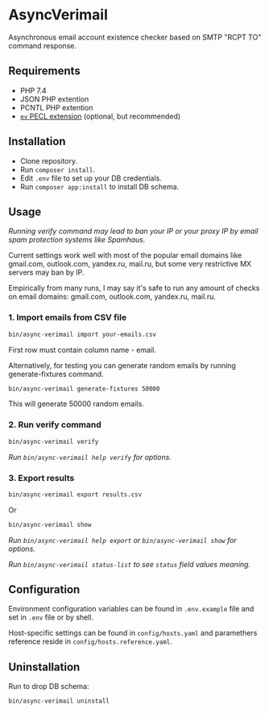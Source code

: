 # AsyncVerimail

Asynchronous email account existence checker based on SMTP "RCPT TO" command response.

## Requirements

- PHP 7.4
- JSON PHP extention
- PCNTL PHP extention
- [`ev` PECL extension](https://pecl.php.net/package/ev) (optional, but recommended)


## Installation

- Clone repository.
- Run `composer install`.
- Edit `.env` file to set up your DB credentials.
- Run `composer app:install` to install DB schema. 

## Usage

*Running verify command may lead to ban your IP or your proxy IP by email spam protection systems like Spamhaus.*

Current settings work well with most of the popular email domains like gmail.com, outlook.com, yandex.ru, mail.ru,
 but some very restrictive MX servers may ban by IP.
 
Empirically from many runs, I may say it's safe to run any amount of checks on email domains:
 gmail.com, outlook.com, yandex.ru, mail.ru.

### 1. Import emails from CSV file

```bash
bin/async-verimail import your-emails.csv
```

First row must contain column name - email.

Alternatively, for testing you can generate random emails by running generate-fixtures command.

```bash
bin/async-verimail generate-fixtures 50000
```

This will generate 50000 random emails.

### 2. Run verify command
  
```bash
bin/async-verimail verify
```

*Run `bin/async-verimail help verify` for options.*

### 3. Export results

```bash
bin/async-verimail export results.csv
```

Or
```bash
bin/async-verimail show
```

*Run `bin/async-verimail help export` or `bin/async-verimail show` for options.*

*Run `bin/async-verimail status-list` to see `status` field values meaning.*

## Configuration

Environment configuration variables can be found in `.env.example` file and set in `.env` file or by shell.

Host-specific settings can be found in `config/hosts.yaml` and paramethers reference reside in `config/hosts.reference.yaml`.

## Uninstallation

Run to drop DB schema:

```bash
bin/async-verimail uninstall
```
